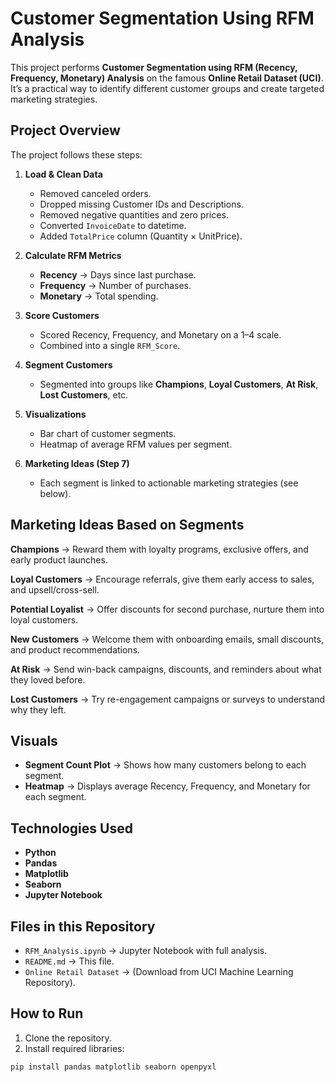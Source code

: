#  Customer Segmentation Using RFM Analysis  

This project performs **Customer Segmentation using RFM (Recency, Frequency, Monetary) Analysis** on the famous **Online Retail Dataset (UCI)**.  
It’s a practical way to identify different customer groups and create targeted marketing strategies.  



##  Project Overview  

The project follows these steps:  

1. **Load & Clean Data**  
   - Removed canceled orders.  
   - Dropped missing Customer IDs and Descriptions.  
   - Removed negative quantities and zero prices.  
   - Converted `InvoiceDate` to datetime.  
   - Added `TotalPrice` column (Quantity × UnitPrice).  

2. **Calculate RFM Metrics**  
   - **Recency** → Days since last purchase.  
   - **Frequency** → Number of purchases.  
   - **Monetary** → Total spending.  

3. **Score Customers**  
   - Scored Recency, Frequency, and Monetary on a 1–4 scale.  
   - Combined into a single `RFM_Score`.  

4. **Segment Customers**  
   - Segmented into groups like **Champions**, **Loyal Customers**, **At Risk**, **Lost Customers**, etc.  

5. **Visualizations**  
   - Bar chart of customer segments.  
   - Heatmap of average RFM values per segment.  

6. **Marketing Ideas (Step 7)**  
   - Each segment is linked to actionable marketing strategies (see below).  



##  Marketing Ideas Based on Segments  

**Champions** → Reward them with loyalty programs, exclusive offers, and early product launches.  

**Loyal Customers** → Encourage referrals, give them early access to sales, and upsell/cross-sell.  

**Potential Loyalist** → Offer discounts for second purchase, nurture them into loyal customers.  

**New Customers** → Welcome them with onboarding emails, small discounts, and product recommendations.  

**At Risk** → Send win-back campaigns, discounts, and reminders about what they loved before.  

**Lost Customers** → Try re-engagement campaigns or surveys to understand why they left.  

 



##  Visuals  

- **Segment Count Plot** → Shows how many customers belong to each segment.  
- **Heatmap** → Displays average Recency, Frequency, and Monetary for each segment.  



##  Technologies Used  

- **Python**  
- **Pandas**  
- **Matplotlib**  
- **Seaborn**  
- **Jupyter Notebook**  



##  Files in this Repository  

- `RFM_Analysis.ipynb` → Jupyter Notebook with full analysis.  
- `README.md` → This file.  
- `Online Retail Dataset` → (Download from UCI Machine Learning Repository).  



##  How to Run  

1. Clone the repository.  
2. Install required libraries:  

```bash
pip install pandas matplotlib seaborn openpyxl
